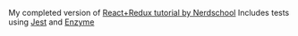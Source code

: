 My completed version of [React+Redux tutorial by Nerdschool](https://github.com/nerdschoolbergen/react)
Includes tests using [Jest](https://jestjs.io/docs/en/getting-started) and [Enzyme](https://github.com/airbnb/enzyme)
